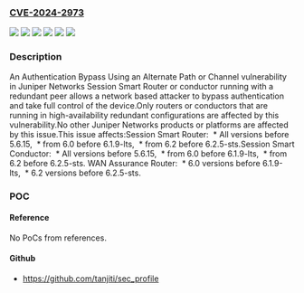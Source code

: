 ### [CVE-2024-2973](https://cve.mitre.org/cgi-bin/cvename.cgi?name=CVE-2024-2973)
![](https://img.shields.io/static/v1?label=Product&message=Session%20Smart%20Conductor&color=blue)
![](https://img.shields.io/static/v1?label=Product&message=Session%20Smart%20Router&color=blue)
![](https://img.shields.io/static/v1?label=Product&message=WAN%20Assurance%20Router&color=blue)
![](https://img.shields.io/static/v1?label=Version&message=0%3C%205.6.15%20&color=brighgreen)
![](https://img.shields.io/static/v1?label=Version&message=6.0%3C%206.1.9-lts%20&color=brighgreen)
![](https://img.shields.io/static/v1?label=Vulnerability&message=CWE-288%20Authentication%20Bypass%20Using%20an%20Alternate%20Path%20or%20Channel&color=brighgreen)

### Description

An Authentication Bypass Using an Alternate Path or Channel vulnerability in Juniper Networks Session Smart Router or conductor running with a redundant peer allows a network based attacker to bypass authentication and take full control of the device.Only routers or conductors that are running in high-availability redundant configurations are affected by this vulnerability.No other Juniper Networks products or platforms are affected by this issue.This issue affects:Session Smart Router:   *  All versions before 5.6.15,   *  from 6.0 before 6.1.9-lts,   *  from 6.2 before 6.2.5-sts.Session Smart Conductor:   *  All versions before 5.6.15,   *  from 6.0 before 6.1.9-lts,   *  from 6.2 before 6.2.5-sts. WAN Assurance Router:   *  6.0 versions before 6.1.9-lts,   *  6.2 versions before 6.2.5-sts.

### POC

#### Reference
No PoCs from references.

#### Github
- https://github.com/tanjiti/sec_profile

